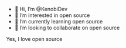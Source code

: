 - 👋 Hi, I’m @KenobiDev
- 👀 I’m interested in open source
- 🌱 I’m currently learning open source 
- 💞️ I’m looking to collaborate on open source

Yes, I love open source

